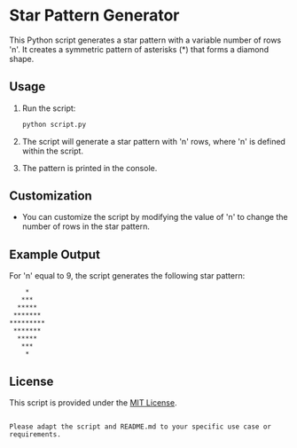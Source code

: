 # Star Pattern Generator

This Python script generates a star pattern with a variable number of rows 'n'. It creates a symmetric pattern of asterisks (*) that forms a diamond shape.

## Usage

1. Run the script:

   ```bash
   python script.py
   ```

2. The script will generate a star pattern with 'n' rows, where 'n' is defined within the script.

3. The pattern is printed in the console.

## Customization

- You can customize the script by modifying the value of 'n' to change the number of rows in the star pattern.

## Example Output

For 'n' equal to 9, the script generates the following star pattern:

```
    *    
   ***   
  *****  
 ******* 
*********
 ******* 
  *****  
   ***   
    *    
```

## License

This script is provided under the [MIT License](LICENSE).
```

Please adapt the script and README.md to your specific use case or requirements.
